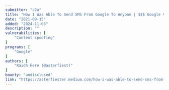 ```yaml
---
submitter: "c2a"
title: "How I Was Able To Send SMS From Google To Anyone | $$$ Google Vulnerability:"
date: "2021-09-15"
added: "2024-11-03"
description: ""
vulnerabilities: [
    "Content spoofing"
]
programs: [
    "Google"
]
authors: [
    "Raidh Ĥere (@asterfiest)"
]
bounty: "undisclosed"
link: "https://asterfiester.medium.com/how-i-was-able-to-send-sms-from-google-to-anyone-google-vulnerability-3277ea0cc9d1"
---
```




